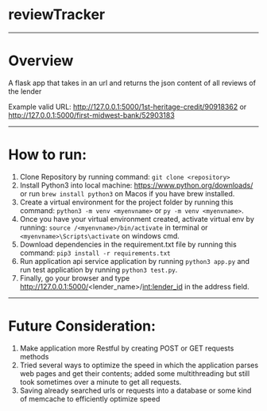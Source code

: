 # reviewTracker

**************
# Overview

A flask app that takes in an url and returns the json content of all reviews of the lender

Example valid URL: http://127.0.0.1:5000/1st-heritage-credit/90918362 or http://127.0.0.1:5000/first-midwest-bank/52903183

***************
# How to run:

1. Clone Repository by running command: ```git clone <repository>```
2. Install Python3 into local machine: https://www.python.org/downloads/ or run ```brew install python3``` on Macos if you have brew installed. 
3. Create a virtual environment for the project folder by running this command: ```python3 -m venv <myenvname>``` or ```py -m venv <myenvname>```.
4. Once you have your virtual environment created, activate virtual env by running: ```source /<myenvname>/bin/activate``` in terminal or ```<myenvname>\Scripts\activate``` on windows cmd.
5. Download dependencies in the requirement.txt file by running this command: ```pip3 install -r requirements.txt```
6. Run application api service application by running ```python3 app.py``` and run test application by running ```python3 test.py```.
7. Finally, go your browser and type http://127.0.0.1:5000/<lender_name>/<int:lender_id> in the address field.

****************
# Future Consideration:

1. Make application more Restful by creating POST or GET requests methods
2. Tried several ways to optimize the speed in which the application parses web pages and get their contents; added some multithreading but still took sometimes over
a minute to get all requests.
3. Saving already searched urls or requests into a database or some kind of memcache to efficiently optimize speed

